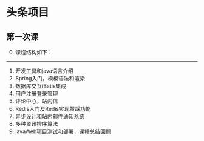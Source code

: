 # 头条项目

## 第一次课
0. 课程结构如下：

--- 
1. 开发工具和java语言介绍
2. Spring入门，模板语法和渲染
3. 数据库交互iBatis集成
4. 用户注册登录管理
5. 评论中心，站内信
6. Redis入门及Redis实现赞踩功能
7. 异步设计和站内邮件通知系统
8. 多种资讯排序算法
9.  javaWeb项目测试和部署，课程总结回顾